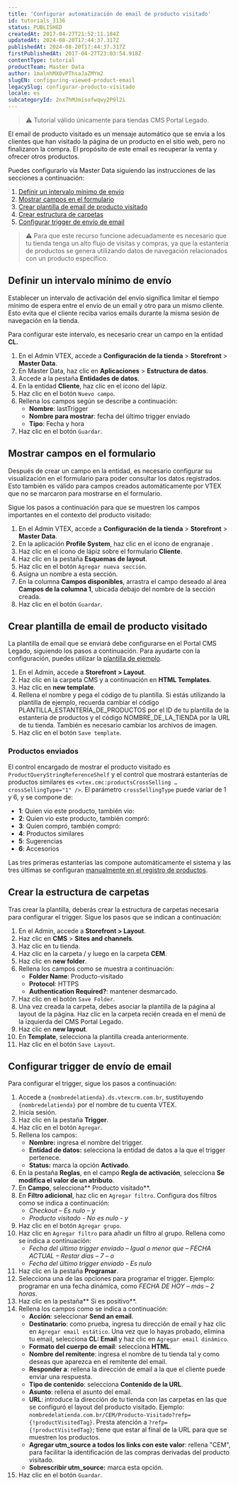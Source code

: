 ```yaml
---
title: 'Configurar automatización de email de producto visitado'
id: tutorials_3136
status: PUBLISHED
createdAt: 2017-04-27T21:52:11.184Z
updatedAt: 2024-08-20T17:44:37.317Z
publishedAt: 2024-08-20T17:44:37.317Z
firstPublishedAt: 2017-04-27T23:03:54.918Z
contentType: tutorial
productTeam: Master Data
author: 1malnhMX0vPThsaJaZMYm2
slugEN: configuring-viewed-product-email
legacySlug: configurar-producto-visitado
locale: es
subcategoryId: 2nx7hMJmisofwqwy2P9l2i
---
```


> ⚠️ Tutorial válido únicamente para tiendas CMS Portal Legado.

El email de producto visitado es un mensaje automático que se envía a los clientes que han visitado la página de un producto en el sitio web, pero no finalizaron la compra. El propósito de este email es recuperar la venta y ofrecer otros productos.

Puedes configurarlo vía Master Data siguiendo las instrucciones de las secciones a continuación:

1. [Definir un intervalo mínimo de envío](#heading=h.30j0zll)
2. [Mostrar campos en el formulario](#heading=h.1fob9te)
3. [Crear plantilla de email de producto visitado](#heading=h.3znysh7)
4. [Crear estructura de carpetas](#heading=h.tyjcwt)
5. [Configurar trigger de envío de email](#heading=h.3dy6vkm)

> ⚠️ Para que este recurso funcione adecuadamente es necesario que tu tienda tenga un alto flujo de visitas y compras, ya que la estantería de productos se genera utilizando datos de navegación relacionados con un producto específico.

## Definir un intervalo mínimo de envío

Establecer un intervalo de activación del envío significa limitar el tiempo mínimo de espera entre el envío de un email y otro para un mismo cliente. Esto evita que el cliente reciba varios emails durante la misma sesión de navegación en la tienda.

Para configurar este intervalo, es necesario crear un campo en la entidad **CL.**

1. En el Admin VTEX, accede a **Configuración de la tienda** > **Storefront** > **Master Data**.
2. En Master Data, haz clic en **Aplicaciones** > **Estructura de datos**.
3. Accede a la pestaña **Entidades de datos**.
4. En la entidad **Cliente**, haz clic en el ícono del lápiz.
5. Haz clic en el botón `Nuevo campo`.
6. Rellena los campos según se describe a continuación:
    * **Nombre**: lastTrigger
    * **Nombre para mostrar**: fecha del último trigger enviado
    * **Tipo**: Fecha y hora
7. Haz clic en el botón `Guardar`.

## Mostrar campos en el formulario

Después de crear un campo en la entidad, es necesario configurar su visualización en el formulario para poder consultar los datos registrados. Esto también es válido para campos creados automáticamente por VTEX que no se marcaron para mostrarse en el formulario.

Sigue los pasos a continuación para que se muestren los campos importantes en el contexto del producto visitado:

1. En el Admin VTEX, accede a **Configuración de la tienda** > **Storefront** > **Master Data**.
2. En la aplicación **Profile System**, haz clic en el ícono de engranaje <i class="fas fa-cog"></i>.
3. Haz clic en el ícono de lápiz <i class="fas fa-pencil-alt"></i> sobre el formulario **Cliente**.
4. Haz clic en la pestaña **Esquemas de layout**.
5. Haz clic en el botón `Agregar nueva sección`.
6. Asigna un nombre a esta sección.
7. En la columna **Campos disponibles**, arrastra el campo deseado al área **Campos de la columna 1**, ubicada debajo del nombre de la sección creada.
8. Haz clic en el botón `Guardar`.

## Crear plantilla de email de producto visitado

La plantilla de email que se enviará debe configurarse en el Portal CMS Legado, siguiendo los pasos a continuación. Para ayudarte con la configuración, puedes utilizar la [plantilla de ejemplo](https://cdn.statically.io/gh/vtexdocs/help-center-content/files-migration-script/docs/es/tutorials/master-data/triggers-de-master-data-v1/product-visited-es.zip).

1. En el Admin, accede a **Storefront > Layout**.
2. Haz clic en la carpeta CMS y a continuación en **HTML Templates**.
3. Haz clic en **new template**.
4. Rellena el nombre y pega el código de tu plantilla. Si estás utilizando la plantilla de ejemplo, recuerda cambiar el código PLANTILLA_ESTANTERÍA_DE_PRODUCTOS por el ID de tu plantilla de la estantería de productos y el código NOMBRE_DE_LA_TIENDA por la URL de tu tienda. También es necesario cambiar los archivos de imagen.
5. Haz clic en el botón `Save template`.

### Productos enviados

El control encargado de mostrar el producto visitado es `ProductQueryStringReferenceShelf` y el control que mostrará estanterías de productos similares es `<vtex.cmc:productsCrossSelling … crossSellingType="1" />`. El parámetro `crossSellingType` puede variar de 1 y 6, y se compone de:

* **1**: Quien vio este producto, también vio:
* **2**: Quien vio este producto, también compró:
* **3**: Quien compró, también compró:
* **4**: Productos similares
* **5**: Sugerencias
* **6**: Accesorios

Las tres primeras estanterías las compone automáticamente el sistema y las tres últimas se configuran [manualmente en el registro de productos](/es/tutorial/configurando-produto-similar-sugestoes-acessorios-e-genericos/).

## Crear la estructura de carpetas

Tras crear la plantilla, deberás crear la estructura de carpetas necesaria para configurar el trigger. Sigue los pasos que se indican a continuación:

1. En el Admin, accede a **Storefront > Layout**.
2. Haz clic en **CMS** > **Sites and channels**.
3. Haz clic en tu tienda.
4. Haz clic en la carpeta / y luego en la carpeta **CEM**.
5. Haz clic en **new folder**.
6. Rellena los campos como se muestra a continuación:
    * **Folder Name**: Producto-visitado
    * **Protocol**: HTTPS
    * **Authentication Required?**: mantener desmarcado.
7. Haz clic en el botón `Save Folder`.
8. Una vez creada la carpeta, debes asociar la plantilla de la página al layout de la página. Haz clic en la carpeta recién creada en el menú de la izquierda del CMS Portal Legado.
9. Haz clic en **new layout**.
10. En **Template**, selecciona la plantilla creada anteriormente.
11. Haz clic en el botón `Save Layout`.

## Configurar trigger de envío de email

Para configurar el trigger, sigue los pasos a continuación:

1. Accede a `{nombredelatienda}.ds.vtexcrm.com.br`, sustituyendo `{nombredelatienda}` por el nombre de tu cuenta VTEX.
2. Inicia sesión.
3. Haz clic en la pestaña **Trigger**.
4. Haz clic en el botón `Agregar`.
5. Rellena los campos:
    * **Nombre:** ingresa el nombre del trigger.
    * **Entidad de datos:** selecciona la entidad de datos a la que el trigger pertenece.
    * **Status:** marca la opción **Activado**.
6. En la pestaña **Reglas**, en el campo **Regla de activación**, selecciona **Se modifica el valor de un atributo**.
7. En **Campo**, selecciona** Producto visitado**.
8. En **Filtro adicional**, haz clic en `Agregar filtro`. Configura dos filtros como se indica a continuación:
    * _Checkout – Es nulo – y_
    * _Producto visitado - No es nulo - y_
9. Haz clic en el botón `Agregar grupo`.
10. Haz clic en `Agregar filtro` para añadir un filtro al grupo. Rellena como se indica a continuación:
    * _Fecha del último trigger enviado – Igual o menor que – FECHA ACTUAL – Restar días – 7 – o_
    * _Fecha del último trigger enviado - Es nulo_
11. Haz clic en la pestaña **Programar**.
12. Selecciona una de las opciones para programar el trigger. Ejemplo: programar en una fecha dinámica, como _FECHA DE HOY  – más – 2 horas_.
13. Haz clic en la pestaña** Si es positivo**.
14. Rellena los campos como se indica a continuación:
    * **Acción**: seleccionar **Send an email**.
    * **Destinatario**: como prueba, ingresa tu dirección de email y haz clic en `Agregar email estático`. Una vez que lo hayas probado, elimina tu email, selecciona **CL: Email** y haz clic en `Agregar email dinámico`.
    * **Formato del cuerpo de email**: selecciona **HTML**.
    * **Nombre del remitente**: ingresa el nombre de tu tienda tal y como deseas que aparezca en el remitente del email.
    * **Responder a**: rellena la dirección de email a la que el cliente puede enviar una respuesta.
    * **Tipo de contenido**: selecciona **Contenido de la URL**.
    * **Asunto**: rellena el asunto del email.
    * **URL**: introduce la dirección de tu tienda con las carpetas en las que se configuró el layout del producto visitado. Ejemplo: `nombredelatienda.com.br/CEM/Producto-Visitado?refp={!productVisitedTag}`. Presta atención a `?refp={!productVisitedTag}`; tiene que estar al final de la URL para que se muestren los productos.
    * **Agregar utm_source a todos los links con este valor**: rellena "CEM", para facilitar la identificación de las compras derivadas del producto visitado.
    * **Sobrescribir utm_source:** marca esta opción.
15. Haz clic en el botón `Guardar`.

